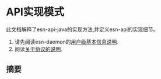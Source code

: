 # API实现模式

此文档解释了esn-api-java的实现方法,并定义esn-api的实现细节。

1. 请先阅读esn-daemon的[用户级基本信息说明](https://github.com/EasyNotification/esn-daemon/blob/master/README_CN.md).  
2. 阅读[关于协议的说明](https://github.com/EasyNotification/Protocol/blob/master/Protocol_CN.md).  

## 摘要

